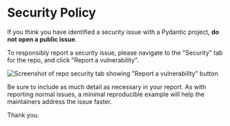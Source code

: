 # Security Policy

If you think you have identified a security issue with a Pydantic project, **do not open a public issue**.

To responsibly report a security issue, please navigate to the "Security" tab for the repo, and click "Report a vulnerability".

![Screenshot of repo security tab showing "Report a vulnerability" button](https://github.com/pydantic/.github/raw/main/assets/github_report_vulnerability.png)

Be sure to include as much detail as necessary in your report. As with reporting normal issues, a minimal reproducible example will help the maintainers address the issue faster.

Thank you.
